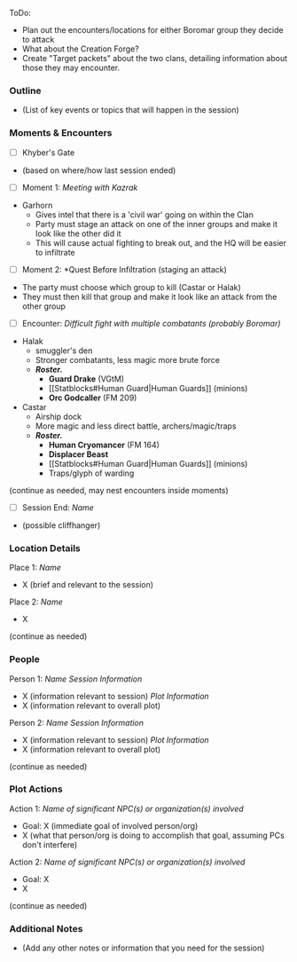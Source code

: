ToDo:
* Plan out the encounters/locations for either Boromar group they decide to attack
* What about the Creation Forge?
* Create "Target packets" about the two clans, detailing information about those they may encounter.
### Outline
- (List of key events or topics that will happen in the session)

### Moments & Encounters

- [ ] Khyber's Gate
- (based on where/how last session ended)

- [ ] Moment 1: *Meeting with Kazrak*
- Garhorn
	- Gives intel that there is a 'civil war' going on within the Clan
	- Party must stage an attack on one of the inner groups and make it look like the other did it
	- This will cause actual fighting to break out, and the HQ will be easier to infiltrate

- [ ] Moment 2: *Quest Before Infiltration (staging an attack)
- The party must choose which group to kill (Castar or Halak)
- They must then kill that group and make it look like an attack from the other group

- [ ] Encounter: *Difficult fight with multiple combatants (probably Boromar)*
- Halak
	- smuggler's den
	- Stronger combatants, less magic more brute force
	- ***Roster.***
		- **Guard Drake** (VGtM)
		- [[Statblocks#Human Guard|Human Guards]] (minions)
		- **Orc Godcaller** (FM 209)
- Castar
	- Airship dock
	- More magic and less direct battle, archers/magic/traps
	- ***Roster.***
		- **Human Cryomancer** (FM 164)
		- **Displacer Beast**
		- [[Statblocks#Human Guard|Human Guards]] (minions)
		- Traps/glyph of warding

(continue as needed, may nest encounters inside moments)

- [ ] Session End: *Name*
- (possible cliffhanger)

### Location Details

Place 1: *Name*
- X (brief and relevant to the session)

Place 2: *Name*
- X

(continue as needed)
### People

Person 1: *Name*
*Session Information*
- X (information relevant to session)
*Plot Information*
- X (information relevant to overall plot)

Person 2: *Name*
*Session Information*
- X (information relevant to session)
*Plot Information*
- X (information relevant to overall plot)

(continue as needed)
### Plot Actions

Action 1: *Name of significant NPC(s) or organization(s) involved*
- Goal: X (immediate goal of involved person/org)
- X (what that person/org is doing to accomplish that goal, assuming PCs don't interfere)

Action 2: *Name of significant NPC(s) or organization(s) involved*
- Goal: X
- X

(continue as needed)
### Additional Notes

- (Add any other notes or information that you need for the session)